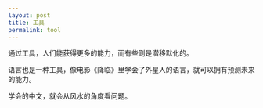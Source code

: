 ```yaml
---
layout: post
title: 工具
permalink: tool
---
```


通过工具，人们能获得更多的能力，而有些则是潜移默化的。

语言也是一种工具，像电影《降临》里学会了外星人的语言，就可以拥有预测未来的能力。

学会的中文，就会从风水的角度看问题。
